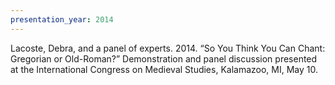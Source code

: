 ```yaml
---
presentation_year: 2014
---
```

Lacoste, Debra, and a panel of experts. 2014. “So You Think You Can Chant: Gregorian or Old-Roman?” Demonstration and panel discussion presented at the International Congress on Medieval Studies, Kalamazoo, MI, May 10.
